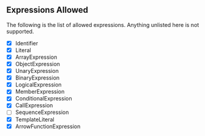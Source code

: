 

## Expressions Allowed
The following is the list of allowed expressions. Anything unlisted here is not supported.

- [x] Identifier
- [x] Literal
- [x] ArrayExpression
- [x] ObjectExpression
- [x] UnaryExpression
- [x] BinaryExpression
- [x] LogicalExpression
- [x] MemberExpression
- [x] ConditionalExpression
- [x] CallExpression
- [ ] SequenceExpression
- [x] TemplateLiteral
- [x] ArrowFunctionExpression

